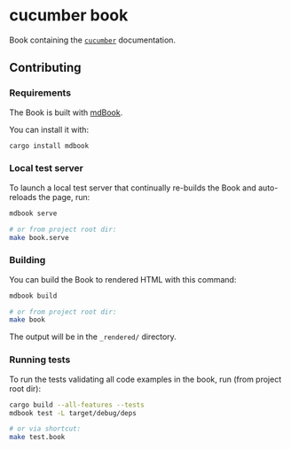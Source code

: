 # cucumber book

Book containing the [`cucumber`](https://crates.io/crates/cucumber) documentation.




## Contributing


### Requirements

The Book is built with [mdBook](https://github.com/rust-lang-nursery/mdBook).

You can install it with:
```bash
cargo install mdbook
```


### Local test server

To launch a local test server that continually re-builds the Book and auto-reloads the page, run:
```bash
mdbook serve

# or from project root dir:
make book.serve
```


### Building

You can build the Book to rendered HTML with this command:
```bash
mdbook build

# or from project root dir:
make book
```

The output will be in the `_rendered/` directory.


### Running tests

To run the tests validating all code examples in the book, run (from project root dir):

```bash
cargo build --all-features --tests
mdbook test -L target/debug/deps

# or via shortcut:
make test.book
```
